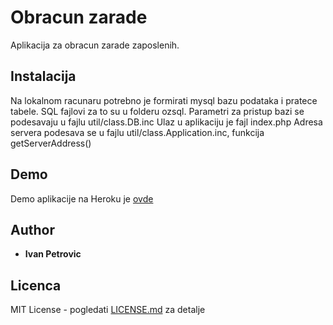 # Obracun zarade

Aplikacija za obracun zarade zaposlenih.

## Instalacija

Na lokalnom racunaru potrebno je formirati mysql bazu podataka i pratece tabele.
SQL fajlovi za to su u folderu ozsql.
Parametri za pristup bazi se podesavaju u fajlu util/class.DB.inc
Ulaz u aplikaciju je fajl index.php
Adresa servera podesava se u fajlu util/class.Application.inc, funkcija getServerAddress()

## Demo

Demo aplikacije na Heroku je [ovde](https://quiet-sierra-71458.herokuapp.com/)

## Author

* **Ivan Petrovic**

## Licenca

MIT License - pogledati [LICENSE.md](LICENSE.md) za detalje
